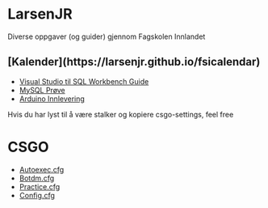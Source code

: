 # LarsenJR
Diverse oppgaver (og guider) gjennom Fagskolen Innlandet
<h2>
  [Kalender](https://larsenjr.github.io/fsicalendar)
  </h2>

- [Visual Studio til SQL Workbench Guide](https://larsenjr.github.io/MySQLGuide)
- [MySQL Prøve](https://larsenjr.github.io/SQLprøve)
- [Arduino Innlevering](https://larsenjr.github.io/arduino)


Hvis du har lyst til å være stalker og kopiere csgo-settings, feel free <br>
# CSGO
- [Autoexec.cfg](https://larsenjr.github.io/csgosettings)
- [Botdm.cfg](https://larsenjr.github.io/botdm)
- [Practice.cfg](https://larsenjr.github.io/practice)
- [Config.cfg](https://larsenjr.github.io/config)

